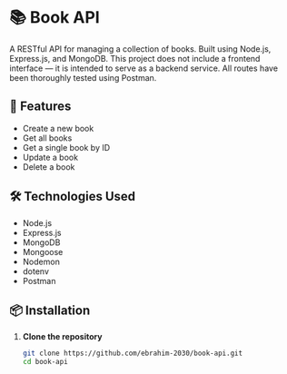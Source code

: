 # 📚 Book API

A RESTful API for managing a collection of books. Built using Node.js, Express.js, and MongoDB.
This project does not include a frontend interface — it is intended to serve as a backend service.
All routes have been thoroughly tested using Postman.

## 🚀 Features

- Create a new book
- Get all books
- Get a single book by ID
- Update a book
- Delete a book

## 🛠️ Technologies Used

- Node.js
- Express.js
- MongoDB
- Mongoose
- Nodemon
- dotenv
- Postman

## 📦 Installation

1. **Clone the repository**
   ```bash
   git clone https://github.com/ebrahim-2030/book-api.git
   cd book-api
